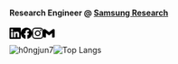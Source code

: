 #### Research Engineer @ <a href="https://research.samsung.com/">Samsung Research</a>

<a href="https://www.linkedin.com/in/hongjun-jang-2741a191/">
	<img align="left" alt="Hongjun Jang" width="20px" src="https://github.com/hongjun7/hongjun7/blob/main/icons/linkedin.svg" />
</a>

<a href="https://www.facebook.com/h0ngjun7/">
	<img align="left" alt="Hongjun Jang" width="20px" src="https://github.com/hongjun7/hongjun7/blob/main/icons/facebook.svg" />
</a>

<a href="https://www.instagram.com/hongjun_7/">
	<img align="left" alt="Hongjun Jang" width="20px" src="https://github.com/hongjun7/hongjun7/blob/main/icons/instagram.svg" />
</a>

<a href="mailto:hongjun.jang7@gmail.com">
	<img align="left" alt="Hongjun Jang" width="20px" src="https://github.com/hongjun7/hongjun7/blob/main/icons/gmail.svg" />
</a>

<br> <p></p>

<a href="https://solved.ac/h0ngjun7"> <img align="left" src="http://mazassumnida.wtf/api/generate_badge?boj=h0ngjun7" alt="h0ngjun7" /> </a>
![Top Langs](https://github-readme-stats.vercel.app/api/top-langs/?username=hongjun7&layout=compact)
